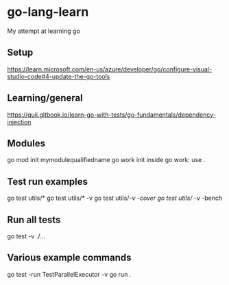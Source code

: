 # go-lang-learn

My attempt at learning go

## Setup

<https://learn.microsoft.com/en-us/azure/developer/go/configure-visual-studio-code#4-update-the-go-tools>

## Learning/general
<https://quii.gitbook.io/learn-go-with-tests/go-fundamentals/dependency-injection>

## Modules

go mod init mymodulequalifiedname
go work init
inside go.work:
    use .

## Test run examples

go test utils/*
go test utils/* -v
go test utils/*-v -cover
go test utils/* -v -bench

## Run all tests

go test -v ./...

## Various example commands

go test -run TestParallelExecutor -v
go run .

